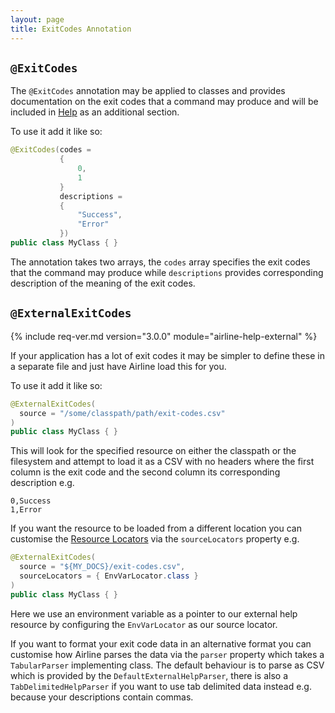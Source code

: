 ```yaml
---
layout: page
title: ExitCodes Annotation
---
```


## `@ExitCodes`

The `@ExitCodes` annotation may be applied to classes and provides documentation on the exit codes that a command may produce and will be included in [Help](../help/) as an additional section.

To use it add it like so:

```java
@ExitCodes(codes = 
           { 
               0,
               1
           }
           descriptions = 
           {
               "Success",
               "Error" 
           })
public class MyClass { }
```

The annotation takes two arrays, the `codes` array specifies the exit codes that the command may produce while
`descriptions` provides corresponding description of the meaning of the exit codes.

## `@ExternalExitCodes`

{% include req-ver.md version="3.0.0" module="airline-help-external" %}

If your application has a lot of exit codes it may be simpler to define these in a separate file and just have Airline
load this for you.

To use it add it like so:

```java
@ExternalExitCodes(
  source = "/some/classpath/path/exit-codes.csv"
)
public class MyClass { }
```
This will look for the specified resource on either the classpath or the filesystem and attempt to load it as a CSV with
no headers where the first column is the exit code and the second column its corresponding description e.g.

```
0,Success
1,Error
```
If you want the resource to be loaded from a different location you can customise the [Resource
Locators](../practise/resource-locators.html) via the `sourceLocators` property e.g.

```java
@ExternalExitCodes(
  source = "${MY_DOCS}/exit-codes.csv",
  sourceLocators = { EnvVarLocator.class }
)
public class MyClass { }
```
Here we use an environment variable as a pointer to our external help resource by configuring the `EnvVarLocator` as our
source locator.

If you want to format your exit code data in an alternative format you can customise how Airline parses the data via the
`parser` property which takes a `TabularParser` implementing class.  The default behaviour is to parse as CSV which is
provided by the `DefaultExternalHelpParser`, there is also a `TabDelimitedHelpParser` if you want to use tab delimited
data instead e.g. because your descriptions contain commas.